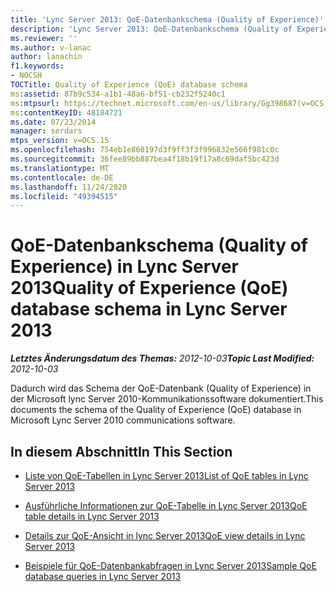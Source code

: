```yaml
---
title: 'Lync Server 2013: QoE-Datenbankschema (Quality of Experience)'
description: 'Lync Server 2013: QoE-Datenbankschema (Quality of Experience).'
ms.reviewer: ''
ms.author: v-lanac
author: lanachin
f1.keywords:
- NOCSH
TOCTitle: Quality of Experience (QoE) database schema
ms:assetid: 87b9c534-a1b1-48a6-bf51-cb232f5240c1
ms:mtpsurl: https://technet.microsoft.com/en-us/library/Gg398687(v=OCS.15)
ms:contentKeyID: 48184721
ms.date: 07/23/2014
manager: serdars
mtps_version: v=OCS.15
ms.openlocfilehash: 754eb1e860197d3f9ff3f3f996832e566f981c0c
ms.sourcegitcommit: 36fee89bb887bea4f18b19f17a8c69daf5bc423d
ms.translationtype: MT
ms.contentlocale: de-DE
ms.lasthandoff: 11/24/2020
ms.locfileid: "49394515"
---
```

# <a name="quality-of-experience-qoe-database-schema-in-lync-server-2013"></a><span data-ttu-id="33c02-103">QoE-Datenbankschema (Quality of Experience) in Lync Server 2013</span><span class="sxs-lookup"><span data-stu-id="33c02-103">Quality of Experience (QoE) database schema in Lync Server 2013</span></span>

<div data-xmlns="http://www.w3.org/1999/xhtml">

<div class="topic" data-xmlns="http://www.w3.org/1999/xhtml" data-msxsl="urn:schemas-microsoft-com:xslt" data-cs="https://msdn.microsoft.com/">

<div data-asp="https://msdn2.microsoft.com/asp">



</div>

<div id="mainSection">

<div id="mainBody"><span data-ttu-id="33c02-104">

<span> </span></span><span class="sxs-lookup"><span data-stu-id="33c02-104">

<span> </span></span></span>

<span data-ttu-id="33c02-105">_**Letztes Änderungsdatum des Themas:** 2012-10-03_</span><span class="sxs-lookup"><span data-stu-id="33c02-105">_**Topic Last Modified:** 2012-10-03_</span></span>

<span data-ttu-id="33c02-106">Dadurch wird das Schema der QoE-Datenbank (Quality of Experience) in der Microsoft lync Server 2010-Kommunikationssoftware dokumentiert.</span><span class="sxs-lookup"><span data-stu-id="33c02-106">This documents the schema of the Quality of Experience (QoE) database in Microsoft Lync Server 2010 communications software.</span></span>

<div>

## <a name="in-this-section"></a><span data-ttu-id="33c02-107">In diesem Abschnitt</span><span class="sxs-lookup"><span data-stu-id="33c02-107">In This Section</span></span>

  - [<span data-ttu-id="33c02-108">Liste von QoE-Tabellen in Lync Server 2013</span><span class="sxs-lookup"><span data-stu-id="33c02-108">List of QoE tables in Lync Server 2013</span></span>](lync-server-2013-list-of-qoe-tables.md)

  - [<span data-ttu-id="33c02-109">Ausführliche Informationen zur QoE-Tabelle in Lync Server 2013</span><span class="sxs-lookup"><span data-stu-id="33c02-109">QoE table details in Lync Server 2013</span></span>](lync-server-2013-qoe-table-details.md)

  - [<span data-ttu-id="33c02-110">Details zur QoE-Ansicht in lync Server 2013</span><span class="sxs-lookup"><span data-stu-id="33c02-110">QoE view details in Lync Server 2013</span></span>](lync-server-2013-qoe-view-details.md)

  - [<span data-ttu-id="33c02-111">Beispiele für QoE-Datenbankabfragen in Lync Server 2013</span><span class="sxs-lookup"><span data-stu-id="33c02-111">Sample QoE database queries in Lync Server 2013</span></span>](lync-server-2013-sample-qoe-database-queries.md)

<span data-ttu-id="33c02-112"></div>

</div>

<span> </span>

</div>

</div>

</span><span class="sxs-lookup"><span data-stu-id="33c02-112"></div>

</div>

<span> </span>

</div>

</div>

</span></span></div>

